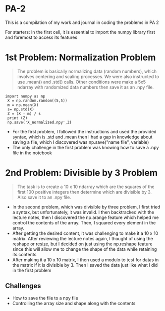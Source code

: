 # PA-2
This is a compilation of my work and journal in coding the problems in PA 2

For starters:
In the first cell, it is essential to import the numpy library first and foremost to access its features

# 1st Problem: Normalization Problem

> The problem is basically normalizing data (random numbers), which involves centering and scaling processes. We were also instructed to use .mean() and .std() calls. Other conditions were make a 5x5 ndarray with randomized data numbers then save it as an .npy file. 
```
import numpy as np
 X = np.random.random((5,5))
 m = np.mean(X)
 s= np.std(X)
 Z = (X - m) / s
 print (Z)
 np.save('X_normalized.npy',Z)
```
- For the first problem, I followed the instructions and used the provided syntax, which is .std and .mean then I had a gap in knowledge about saving a file, which I discovered was np.save("name file", variable)
- The only challenge in the first problem was knowing how to save a .npy file in the notebook

# 2nd Problem: Divisible by 3 Problem

> The task is to create a 10 x 10 ndarray which are the squares of the first 100 positive integers then determine which are divisible by 3. Also save it to an .npy file.
> 
- In the second problem, which was divisible by three problem, I first tried a syntax, but unfortunately, it was invalid. I then backtracked with the lecture notes, then I discovered the np.arange feature which helped me control the contents of the array. Then, I squared every element in the array.
- After getting the desired content, it was challenging to make it a 10 x 10 matrix. After reviewing the lecture notes again, I thought of using the reshape or resize, but I decided on just using the np.reshape feature since this will allow me to change the shape of the data while retaining its contents.
- After making it a 10 x 10 matrix, I then used a modulo to test for datas in the matrix if it is divisible by 3. Then I saved the data just like what I did in the first problem

## Challenges
- How to save the file to a npy file
- Controlling the array size and shape along with the contents



